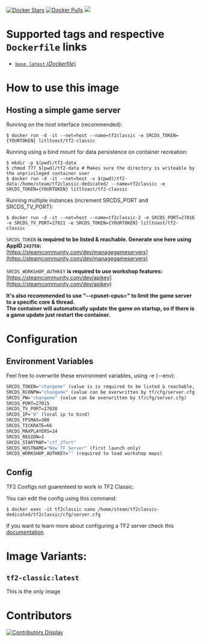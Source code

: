 [![Docker Stars](https://img.shields.io/docker/stars/litltoast/tf2-classic.svg)](https://hub.docker.com/r/litltoast/tf2-classic/) [![Docker Pulls](https://img.shields.io/docker/pulls/litltoast/tf2-classic.svg)](https://hub.docker.com/r/litltoast/tf2-classic/) [![](https://img.shields.io/docker/image-size/litltoast/tf2-classic)](https://microbadger.com/images/litltoast/tf2-classic)
# Supported tags and respective `Dockerfile` links
-	[`base`, `latest` (*Dockerfile*)](https://github.com/higgy999/TF2-Classic/blob/master/Dockerfile)

# How to use this image
## Hosting a simple game server

Running on the *host* interface (recommended):<br/>
```console
$ docker run -d -it --net=host --name=tf2classic -e SRCDS_TOKEN={YOURTOKEN} litltoast/tf2-classic
```

Running using a bind mount for data persistence on container recreation:
```console
$ mkdir -p $(pwd)/tf2-data
$ chmod 777 $(pwd)/tf2-data # Makes sure the directory is writeable by the unprivileged container user
$ docker run -d -it --net=host -v $(pwd)/tf2-data:/home/steam/tf2classic-dedicated/ --name=tf2classic -e SRCDS_TOKEN={YOURTOKEN} litltoast/tf2-classic
```

Running multiple instances (increment SRCDS_PORT and SRCDS_TV_PORT):
```console
$ docker run -d -it --net=host --name=tf2classic-2 -e SRCDS_PORT=27016 -e SRCDS_TV_PORT=27021 -e SRCDS_TOKEN={YOURTOKEN} litltoast/tf2-classic
```

`SRCDS_TOKEN` **is required to be listed & reachable. Generate one here using AppID `243750`:**  
[https://steamcommunity.com/dev/managegameservers](https://steamcommunity.com/dev/managegameservers)<br/><br/>
`SRCDS_WORKSHOP_AUTHKEY` **is required to use workshop features:**  
[https://steamcommunity.com/dev/apikey](https://steamcommunity.com/dev/apikey)<br/>

**It's also recommended to use "--cpuset-cpus=" to limit the game server to a specific core & thread.**<br/>
**The container will automatically update the game on startup, so if there is a game update just restart the container.**

# Configuration
## Environment Variables
Feel free to overwrite these environment variables, using -e (--env): 
```dockerfile
SRCDS_TOKEN="changeme" (value is is required to be listed & reachable, retrieve token here (AppID 440): https://steamcommunity.com/dev/managegameservers)
SRCDS_RCONPW="changeme" (value can be overwritten by tf/cfg/server.cfg) 
SRCDS_PW="changeme" (value can be overwritten by tf/cfg/server.cfg) 
SRCDS_PORT=27015
SRCDS_TV_PORT=27020
SRCDS_IP="0" (local ip to bind)
SRCDS_FPSMAX=300
SRCDS_TICKRATE=66
SRCDS_MAXPLAYERS=14
SRCDS_REGION=3
SRCDS_STARTMAP="ctf_2fort"
SRCDS_HOSTNAME="New TF Server" (first launch only)
SRCDS_WORKSHOP_AUTHKEY="" (required to load workshop maps)
```
## Config
TF2 Configs not guarenteed to work in TF2 Classic.

You can edit the config using this command:
```console
$ docker exec -it tf2classic nano /home/steam/tf2classic-dedicated/tf2classic/cfg/server.cfg
```

If you want to learn more about configuring a TF2 server check this [documentation](https://wiki.teamfortress.com/wiki/Dedicated_server_configuration).

# Image Variants:

## `tf2-classic:latest`
This is the only image

# Contributors
[![Contributors Display](https://badges.pufler.dev/contributors/higgy999/TF2-Classic?size=50&padding=5&bots=false)](https://github.com/higgy999/TF2-Classic/graphs/contributors)
